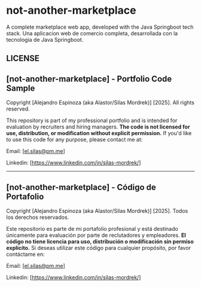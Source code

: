 # not-another-marketplace

A complete marketplace web app, developed with the Java Springboot tech stack.
Una aplicacion web de comercio completa, desarrollada con la tecnologia de Java Springboot.

## LICENSE

## [not-another-marketplace] - Portfolio Code Sample  
Copyright [Alejandro Espinoza (aka Alastor/Silas Mordrek)] [2025]. All rights reserved.  

This repository is part of my professional portfolio and is intended for evaluation by recruiters and hiring managers.
**The code is not licensed for use, distribution, or modification without explicit permission.**
If you'd like to use this code for any purpose, please contact me at:

Email: [el.silas@pm.me]

Linkedin: [https://www.linkedin.com/in/silas-mordrek/]

---

## [not-another-marketplace] - Código de Portafolio  
Copyright [Alejandro Espinoza (aka Alastor/Silas Mordrek)] [2025]. Todos los derechos reservados.  

Este repositorio es parte de mi portafolio profesional y está destinado únicamente para evaluación por parte de reclutadores y empleadores.
**El código no tiene licencia para uso, distribución o modificación sin permiso explícito.**
Si deseas utilizar este código para cualquier propósito, por favor contáctame en:

Email: [el.silas@pm.me]

Linkedin: [https://www.linkedin.com/in/silas-mordrek/]
